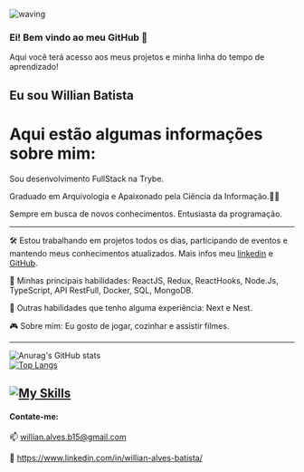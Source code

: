 ![waving](https://capsule-render.vercel.app/api?type=waving&height=200&text=WillianBatista%20&fontAlignY=40&color=gradient)
### Ei! Bem vindo ao meu GitHub 👋
Aqui você terá acesso aos meus projetos e minha linha do tempo de aprendizado!

## Eu sou Willian Batista

# Aqui estão algumas informações sobre mim:
Sou desenvolvimento FullStack na Trybe.

Graduado em Arquivologia e Apaixonado pela Ciência da Informação.👨‍💻

Sempre em busca de novos conhecimentos. Entusiasta da programação.

-----   
🛠️ Estou trabalhando em projetos todos os dias, participando de eventos e mantendo meus conhecimentos atualizados. Mais infos meu [linkedin](https://www.linkedin.com/in/willian-alves-batista/) e [GitHub](https://github.com/willianbatist?tab=repositories).

🤖 Minhas principais habilidades: ReactJS, Redux, ReactHooks, Node.Js, TypeScript, API RestFull, Docker, SQL, MongoDB.

:wrench:  Outras habilidades que tenho alguma experiência: Next e Nest.

:video_game:  Sobre mim:  Eu gosto de jogar, cozinhar e assistir filmes.

-----


![Anurag's GitHub stats](https://github-readme-stats-will-willianbatist.vercel.app/api?username=willianbatist&count_private=true&show_icons=true&theme=transparent)
<br>
[![Top Langs](https://github-readme-stats-will-willianbatist.vercel.app/api/top-langs/?username=willianbatist&layout=compact&theme=transparent)](https://github.com/willianbatist)

  
[![My Skills](https://skillicons.dev/icons?i=js,ts,html,css,react,redux,nodejs,express,mysql,mongodb,supabase,docker,heroku,git,github,jest,bash)](https://skillicons.dev)
------
  
#### Contate-me:
  
  :mailbox: willian.alves.b15@gmail.com
  
  :briefcase: https://www.linkedin.com/in/willian-alves-batista/
